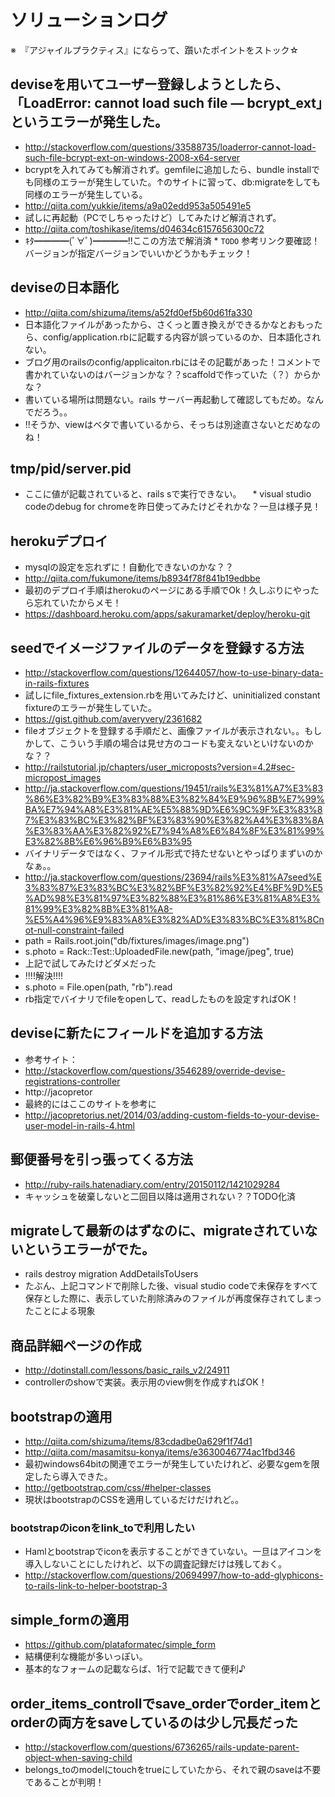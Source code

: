 # ソリューションログ
※　『アジャイルプラクティス』にならって、躓いたポイントをストック☆

## deviseを用いてユーザー登録しようとしたら、「LoadError: cannot load such file — bcrypt_ext」というエラーが発生した。
  * http://stackoverflow.com/questions/33588735/loaderror-cannot-load-such-file-bcrypt-ext-on-windows-2008-x64-server
   * bcryptを入れてみても解消されず。gemfileに追加したら、bundle installでも同様のエラーが発生していた。↑のサイトに習って、db:migrateをしても同様のエラーが発生している。
  * http://qiita.com/yukkie/items/a9a02edd953a505491e5
   * 試しに再起動（PCでしちゃったけど）してみたけど解消されず。
  * http://qiita.com/toshikase/items/d04634c6157656300c72
   * ｷﾀ━━━━(ﾟ∀ﾟ)━━━━!!ここの方法で解消済
    * `TODO` 参考リンク要確認！バージョンが指定バージョンでいいかどうかもチェック！

## deviseの日本語化
 * http://qiita.com/shizuma/items/a52fd0ef5b60d61fa330
  * 日本語化ファイルがあったから、さくっと置き換えができるかなとおもったら、config/application.rbに記載する内容が誤っているのか、日本語化されない。
   * ブログ用のrailsのconfig/applicaiton.rbにはその記載があった！コメントで書かれていないのはバージョンかな？？scaffoldで作っていた（？）からかな？
  * 書いている場所は問題ない。rails サーバー再起動して確認してもだめ。なんでだろう。。
  * !!そうか、viewはベタで書いているから、そっちは別途直さないとだめなのね！

## tmp/pid/server.pid
 * ここに値が記載されていると、rails sで実行できない。
 　* visual studio codeのdebug for chromeを昨日使ってみたけどそれかな？一旦は様子見！

## herokuデプロイ
 * mysqlの設定を忘れずに！自動化できないのかな？？
  * http://qiita.com/fukumone/items/b8934f78f841b19edbbe
 * 最初のデプロイ手順はherokuのページにある手順でOk！久しぶりにやったら忘れていたからメモ！
  * https://dashboard.heroku.com/apps/sakuramarket/deploy/heroku-git

## seedでイメージファイルのデータを登録する方法
 * http://stackoverflow.com/questions/12644057/how-to-use-binary-data-in-rails-fixtures
  * 試しにfile_fixtures_extension.rbを用いてみたけど、uninitialized constant fixtureのエラーが発生していた。
 * https://gist.github.com/averyvery/2361682
  * fileオブジェクトを登録する手順だと、画像ファイルが表示されない。。もしかして、こういう手順の場合は見せ方のコードも変えないといけないのかな？？
 * http://railstutorial.jp/chapters/user_microposts?version=4.2#sec-micropost_images
  * http://ja.stackoverflow.com/questions/19451/rails%E3%81%A7%E3%83%86%E3%82%B9%E3%83%88%E3%82%84%E9%96%8B%E7%99%BA%E7%94%A8%E3%81%AE%E5%88%9D%E6%9C%9F%E3%83%87%E3%83%BC%E3%82%BF%E3%83%90%E3%82%A4%E3%83%8A%E3%83%AA%E3%82%92%E7%94%A8%E6%84%8F%E3%81%99%E3%82%8B%E6%96%B9%E6%B3%95
  * バイナリデータではなく、ファイル形式で持たせないとやっぱりまずいのかなぁ。。
 * http://ja.stackoverflow.com/questions/23694/rails%E3%81%A7seed%E3%83%87%E3%83%BC%E3%82%BF%E3%82%92%E4%BF%9D%E5%AD%98%E3%81%97%E3%82%88%E3%81%86%E3%81%A8%E3%81%99%E3%82%8B%E3%81%A8-%E5%A4%96%E9%83%A8%E3%82%AD%E3%83%BC%E3%81%8Cnot-null-constraint-failed
  * path = Rails.root.join("db/fixtures/images/image.png")
  * s.photo = Rack::Test::UploadedFile.new(path, "image/jpeg", true)
  * 上記で試してみたけどダメだった
 * !!!!解決!!!!
  * s.photo = File.open(path, "rb").read
   * rb指定でバイナリでfileをopenして、readしたものを設定すればOK！


## deviseに新たにフィールドを追加する方法
 * 参考サイト：
  * http://stackoverflow.com/questions/3546289/override-devise-registrations-controller
  * http://jacopretor
 * 最終的にはここのサイトを参考に
  * http://jacopretorius.net/2014/03/adding-custom-fields-to-your-devise-user-model-in-rails-4.html

## 郵便番号を引っ張ってくる方法
 * http://ruby-rails.hatenadiary.com/entry/20150112/1421029284
  * キャッシュを破棄しないと二回目以降は適用されない？？TODO化済

## migrateして最新のはずなのに、migrateされていないというエラーがでた。
 * rails destroy migration AddDetailsToUsers
  * たぶん、上記コマンドで削除した後、visual studio codeで未保存をすべて保存とした際に、表示していた削除済みのファイルが再度保存されてしまったことによる現象   

## 商品詳細ページの作成
 * http://dotinstall.com/lessons/basic_rails_v2/24911
 * controllerのshowで実装。表示用のview側を作成すればOK！

## bootstrapの適用
 * http://qiita.com/shizuma/items/83cdadbe0a629f1f74d1
 * http://qiita.com/masamitsu-konya/items/e3630046774ac1fbd346
 * 最初windows64bitの関連でエラーが発生していたけれど、必要なgemを限定したら導入できた。
 * http://getbootstrap.com/css/#helper-classes
  * 現状はbootstrapのCSSを適用しているだけだけれど。。

### bootstrapのiconをlink_toで利用したい
 * Hamlとbootstrapでiconを表示することができていない。一旦はアイコンを導入しないことにしたけれど、以下の調査記録だけは残しておく。 
  * http://stackoverflow.com/questions/20694997/how-to-add-glyphicons-to-rails-link-to-helper-bootstrap-3

## simple_formの適用
 * https://github.com/plataformatec/simple_form
 * 結構便利な機能が多いっぽい。
 * 基本的なフォームの記載ならば、1行で記載できて便利♪

## order_items_controllでsave_orderでorder_itemとorderの両方をsaveしているのは少し冗長だった
 * http://stackoverflow.com/questions/6736265/rails-update-parent-object-when-saving-child
  * belongs_toのmodelにtouchをtrueにしていたから、それで親のsaveは不要であることが判明！
